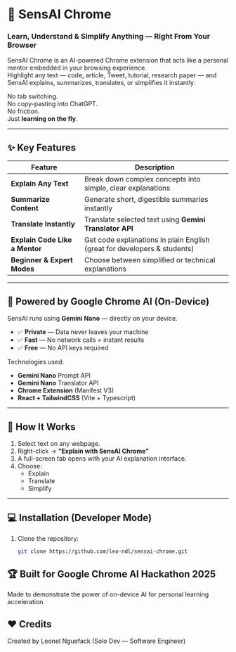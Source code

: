 # 🧠 SensAI Chrome  
### Learn, Understand & Simplify Anything — Right From Your Browser

SensAI Chrome is an AI-powered Chrome extension that acts like a personal mentor embedded in your browsing experience.  
Highlight any text — code, article, Tweet, tutorial, research paper — and SensAI explains, summarizes, translates, or simplifies it instantly.

No tab switching.  
No copy-pasting into ChatGPT.  
No friction.  
Just **learning on the fly**.

---

## ✨ Key Features

| Feature | Description |
|--------|-------------|
| **Explain Any Text** | Break down complex concepts into simple, clear explanations |
| **Summarize Content** | Generate short, digestible summaries instantly |
| **Translate Instantly** | Translate selected text using **Gemini Translator API** |
| **Explain Code Like a Mentor** | Get code explanations in plain English (great for developers & students) |
| **Beginner & Expert Modes** | Choose between simplified or technical explanations |

---

## 🤖 Powered by Google Chrome AI (On-Device)

SensAI runs using **Gemini Nano** — directly on your device.

- ✅ **Private** — Data never leaves your machine
- ✅ **Fast** — No network calls = instant results
- ✅ **Free** — No API keys required

Technologies used:
- **Gemini Nano** Prompt API
- **Gemini Nano** Translator API
- **Chrome Extension** (Manifest V3)
- **React + TailwindCSS** (Vite + Typescript)


---

## 🧩 How It Works

1. Select text on any webpage.
2. Right-click → **“Explain with SensAI Chrome”**
3. A full-screen tab opens with your AI explanation interface.
4. Choose:  
   - Explain   
   - Translate  
   - Simplify  

---

## 💻 Installation (Developer Mode)

1. Clone the repository:
   ```bash
   git clone https://github.com/leo-ndl/sensai-chrome.git

## 🏆 Built for Google Chrome AI Hackathon 2025

Made to demonstrate the power of on-device AI for personal learning acceleration.

## ❤️ Credits

Created by Leonel Nguefack
(Solo Dev — Software Engineer)